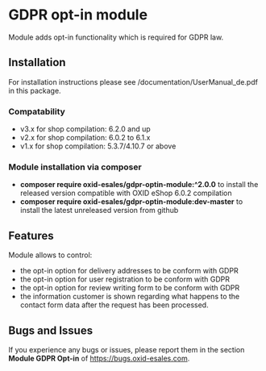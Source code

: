 GDPR opt-in module
==================

Module adds opt-in functionality which is required for GDPR law.

## Installation

For installation instructions please see /documentation/UserManual_de.pdf in this package. 

### Compatability

* v3.x for shop compilation: 6.2.0 and up
* v2.x for shop compilation: 6.0.2 to 6.1.x
* v1.x for shop compilation: 5.3.7/4.10.7 or above

### Module installation via composer

* **composer require oxid-esales/gdpr-optin-module:^2.0.0** to install the released version compatible with OXID eShop 6.0.2 compilation
* **composer require oxid-esales/gdpr-optin-module:dev-master** to install the latest unreleased version from github

## Features

Module allows to control:
* the opt-in option for delivery addresses to be conform with GDPR
* the opt-in option for user registration to be conform with GDPR
* the opt-in option for review writing form to be conform with GDPR
* the information customer is shown regarding what happens to the contact form data 
  after the request has been processed. 

## Bugs and Issues

If you experience any bugs or issues, please report them in the section **Module GDPR Opt-in** of https://bugs.oxid-esales.com.
